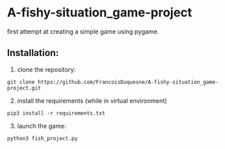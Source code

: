 # A-fishy-situation_game-project

first attempt at creating a simple game using pygame.

Installation:
-
1) clone the repository:
```
git clone https://github.com/FrancoisDuquesne/A-fishy-situation_game-project.git
```
2) install the requirements (while in virtual environment)
```
pip3 install -r requirements.txt
```
3) launch the game:
```
python3 fish_project.py 
```
